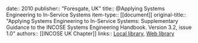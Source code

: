 date:: 2010
publisher:: "Foresgate, UK"
title:: @Applying Systems Engineering to In-Service Systems
item-type:: [[document]]
original-title:: "Applying Systems Engineering to In-Service Systems: Supplementary Guidance to the INCOSE Systems Engineering Handbook. Version 3.2, issue 1.0"
authors:: [[INCOSE UK Chapter]]
links:: [Local library](zotero://select/library/items/SYDFQL37), [Web library](https://www.zotero.org/users/6520516/items/SYDFQL37)

